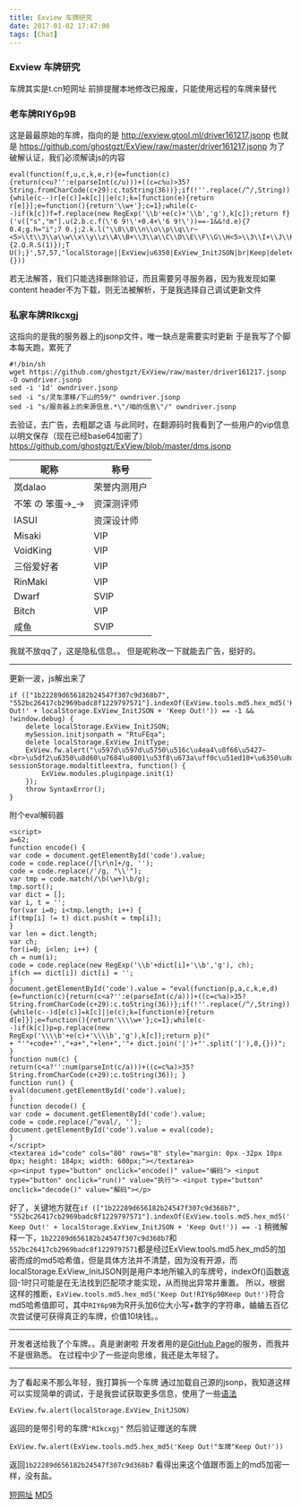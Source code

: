 ```yaml
---
title: Exview 车牌研究
date: 2017-01-02 17:47:00
tags: [Chat]
---
```

### Exview 车牌研究
车牌其实是t.cn短网址
前排提醒本地修改已报废，只能使用远程的车牌来替代
### 老车牌RIY6p9B
这是最最原始的车牌，指向的是
http://exview.gtool.ml/driver161217.jsonp
也就是
https://github.com/ghostgzt/ExView/raw/master/driver161217.jsonp
为了破解认证，我们必须解读js的内容
```
eval(function(f,u,c,k,e,r){e=function(c){return(c<u?'':e(parseInt(c/u)))+((c=c%u)>35?String.fromCharCode(c+29):c.toString(36))};if(!''.replace(/^/,String)){while(c--)r[e(c)]=k[c]||e(c);k=[function(e){return r[e]}];e=function(){return'\\w+'};c=1};while(c--)if(k[c])f=f.replace(new RegExp('\\b'+e(c)+'\\b','g'),k[c]);return f}('v(["s","m"].u(2.b.c.f(\'6 9!\'+0.4+\'6 9!\'))==-1&&!d.e){7 0.4;g.h="i";7 0.j;2.k.l("\\8\\8\\n\\o\\p\\q\\r~<5>\\t\\3\\a\\w\\x\\y\\z\\A\\B+\\3\\a\\C\\D\\E\\F\\G\\H<5>\\3\\I+\\J\\K\\L\\M",N.O,P(){2.Q.R.S(1)});T U();}',57,57,'localStorage||ExView|u6350|ExView_InitJSON|br|Keep|delete|u597d|Out|u8d60|tools|md5|window|debug|hex_md5|mySession|initjsonpath|RtuFEqa|ExView_InitType|fw|alert|552bc26417cb2969badc8f1229797571|u5750|u516c|u4ea4|u8f66|u5427|1b22289d656182b24547f307c9d368b7|u5df2|indexOf|if|u7684|u8001|u53f8|u673a|uff0c|u51ed10|u51ed|u636e|u627e|u4f5c|u8005|uff01|u8d6050|u53bb|u5e7f|u544a|u9001VIP|sessionStorage|modaltitleextra|function|modules|pluginpage|init|throw|SyntaxError'.split('|'),0,{}))
```
若无法解答，我们只能选择删除验证，而且需要另寻服务器，因为我发现如果content header不为下载，则无法被解析，于是我选择自己调试更新文件

### 私家车牌RIkcxgj
这指向的是我的服务器上的jsonp文件，唯一缺点是需要实时更新
于是我写了个脚本每天跑，累死了
```
#!/bin/sh
wget https://github.com/ghostgzt/ExView/raw/master/driver161217.jsonp -O owndriver.jsonp
sed -i '1d' owndriver.jsonp
sed -i "s/灵车漂移/下山的59/" owndriver.jsonp
sed -i "s/服务器上的来源信息.*\"/咱的信息\"/" owndriver.jsonp
```
去验证，去广告，去粗鄙之语
与此同时，在翻源码时我看到了一些用户的vip信息以明文保存（现在已经base64加密了）
https://github.com/ghostgzt/ExView/blob/master/dms.jsonp

昵称 | 称号 
-------- | -------- 
岚dalao | 荣誉内测用户
不笨 の 笨蛋→_→ | 资深测评师
IASUI | 资深设计师
Misaki | VIP
VoidKing | VIP
三俗爱好者 | VIP
RinMaki | VIP
Dwarf | SVIP
Bitch | VIP
咸鱼 | SVIP

我就不放qq了，这是隐私信息。。
但是昵称改一下就能去广告，挺好的。

----------

更新一波，js解出来了
```
if (["1b22289d656182b24547f307c9d368b7", "552bc26417cb2969badc8f1229797571"].indexOf(ExView.tools.md5.hex_md5('Keep Out!' + localStorage.ExView_InitJSON + 'Keep Out!')) == -1 && !window.debug) {
	delete localStorage.ExView_InitJSON;
	mySession.initjsonpath = "RtuFEqa";
	delete localStorage.ExView_InitType;
	ExView.fw.alert("\u597d\u597d\u5750\u516c\u4ea4\u8f66\u5427~<br>\u5df2\u6350\u8d60\u7684\u8001\u53f8\u673a\uff0c\u51ed10+\u6350\u8d60\u51ed\u636e\u627e\u4f5c\u8005\uff01<br>\u6350\u8d6050+\u53bb\u5e7f\u544a\u9001VIP", sessionStorage.modaltitleextra, function() {
		ExView.modules.pluginpage.init(1)
	});
	throw SyntaxError();
}
```

附个eval解码器
```
<script>
a=62;
function encode() {
var code = document.getElementById('code').value;
code = code.replace(/[\r\n]+/g, '');
code = code.replace(/'/g, "\\'");
var tmp = code.match(/\b(\w+)\b/g);
tmp.sort();
var dict = [];
var i, t = '';
for(var i=0; i<tmp.length; i++) {
if(tmp[i] != t) dict.push(t = tmp[i]);
}
var len = dict.length;
var ch;
for(i=0; i<len; i++) {
ch = num(i);
code = code.replace(new RegExp('\\b'+dict[i]+'\\b','g'), ch);
if(ch == dict[i]) dict[i] = '';
}
document.getElementById('code').value = "eval(function(p,a,c,k,e,d){e=function(c){return(c<a?'':e(parseInt(c/a)))+((c=c%a)>35?String.fromCharCode(c+29):c.toString(36))};if(!''.replace(/^/,String)){while(c--)d[e(c)]=k[c]||e(c);k=[function(e){return d[e]}];e=function(){return'\\\\w+'};c=1};while(c--)if(k[c])p=p.replace(new RegExp('\\\\b'+e(c)+'\\\\b','g'),k[c]);return p}("
+ "'"+code+"',"+a+","+len+",'"+ dict.join('|')+"'.split('|'),0,{}))";
}
function num(c) {
return(c<a?'':num(parseInt(c/a)))+((c=c%a)>35?String.fromCharCode(c+29):c.toString(36)); }
function run() {
eval(document.getElementById('code').value);
}
function decode() {
var code = document.getElementById('code').value;
code = code.replace(/^eval/, '');
document.getElementById('code').value = eval(code);
}
</script>
<textarea id="code" cols="80" rows="8" style="margin: 0px -32px 10px 0px; height: 184px; width: 600px;"></textarea>
<p><input type="button" onclick="encode()" value="编码"> <input type="button" onclick="run()" value="执行"> <input type="button" onclick="decode()" value="解码"></p>
```

好了，关键地方就在`if (["1b22289d656182b24547f307c9d368b7", "552bc26417cb2969badc8f1229797571"].indexOf(ExView.tools.md5.hex_md5('Keep Out!' + localStorage.ExView_InitJSON + 'Keep Out!')) == -1`
稍微解释一下，`1b22289d656182b24547f307c9d368b7`和`552bc26417cb2969badc8f1229797571`都是经过ExView.tools.md5.hex_md5的加密而成的md5哈希值，但是具体方法并不清楚，因为没有开源，而localStorage.ExView_InitJSON则是用户本地所输入的车牌号，indexOf()函数返回-1时只可能是在无法找到匹配项才能实现，从而抛出异常并重置。
所以，根据这样的推断，`ExView.tools.md5.hex_md5('Keep Out!RIY6p9BKeep Out!')`符合md5哈希值即可，其中`RIY6p9B`为R开头加6位大小写+数字的字符串，蛐蛐五百亿次尝试便可获得真正的车牌，价值10块钱。。

----------

开发者送给我了个车牌。。真是谢谢啦
开发者用的是[GitHub Page](https://ghostgzt.github.io/ExView/driver161217.jsonp)的服务，而我并不是很熟悉。
在过程中少了一些逆向思维，我还是太年轻了。

----------

为了看起来不那么年轻，我打算拆一个车牌
通过加载自己源的jsonp，我知道这样可以实现简单的调试，于是我尝试获取更多信息，使用了一些[语法](https://github.com/ghostgzt/ExView/blob/master/src/README.md)
```
ExView.fw.alert(localStorage.ExView_InitJSON)
```
返回的是带引号的车牌`"RIkcxgj"`
然后验证赠送的车牌
```
ExView.fw.alert(ExView.tools.md5.hex_md5('Keep Out!"车牌"Keep Out!'))
```
返回`1b22289d656182b24547f307c9d368b7`
看得出来这个值跟市面上的md5加密一样，没有盐。

[短网址](http://360app.ft12.com/index.html)
[MD5](http://www.cmd5.com/hash.aspx)
